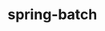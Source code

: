 # spring-batch

<!-- https://github.com/javacodingskills/SpringBatch/blob/master/08_SpringBatch_Demo3_ReadingFromDBWritingIntoFile/08_SpringBatch_Demo3_ReadingFromDBWritingIntoFile/spring.batch.demo3/src/main/java/com/javacodingskills/spring/batch/demo3/job/Demo3.java -->

